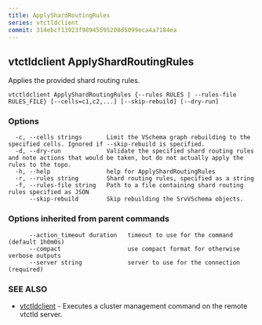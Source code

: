 ```yaml
---
title: ApplyShardRoutingRules
series: vtctldclient
commit: 314ebcf13923f98945595208d5099eca4a7184ea
---
```

## vtctldclient ApplyShardRoutingRules

Applies the provided shard routing rules.

```
vtctldclient ApplyShardRoutingRules {--rules RULES | --rules-file RULES_FILE} [--cells=c1,c2,...] [--skip-rebuild] [--dry-run]
```

### Options

```
  -c, --cells strings       Limit the VSchema graph rebuilding to the specified cells. Ignored if --skip-rebuild is specified.
  -d, --dry-run             Validate the specified shard routing rules and note actions that would be taken, but do not actually apply the rules to the topo.
  -h, --help                help for ApplyShardRoutingRules
  -r, --rules string        Shard routing rules, specified as a string
  -f, --rules-file string   Path to a file containing shard routing rules specified as JSON
      --skip-rebuild        Skip rebuilding the SrvVSchema objects.
```

### Options inherited from parent commands

```
      --action_timeout duration   timeout to use for the command (default 1h0m0s)
      --compact                   use compact format for otherwise verbose outputs
      --server string             server to use for the connection (required)
```

### SEE ALSO

* [vtctldclient](../)	 - Executes a cluster management command on the remote vtctld server.

